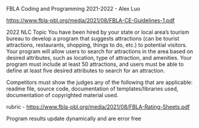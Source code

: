 FBLA Coding and Programming 2021-2022 - Alex Luo

https://www.fbla-pbl.org/media/2021/08/FBLA-CE-Guidelines-1.pdf

2022 NLC Topic
You have been hired by your state or local area’s tourism bureau to develop
a program that suggests attractions (can be tourist attractions, restaurants,
shopping, things to do, etc.) to potential visitors. Your program will allow
users to search for attractions in the area based on desired attributes, such as
location, type of attraction, and amenities. Your program must include at least
50 attractions, and users must be able to define at least five desired attributes
to search for an attraction.

Competitors must show the judges any of the following that are applicable:
readme file, source code, documentation of templates/libraries used,
documentation of copyrighted material used.

rubric - https://www.fbla-pbl.org/media/2021/08/FBLA-Rating-Sheets.pdf

Program results update dynamically and are error free